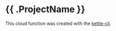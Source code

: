 # {{ .ProjectName }}

This cloud function was created with the [kettle-cli](https://github.com/nlathia/kettle-cli).
